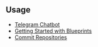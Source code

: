 ## Usage

- [Telegram Chatbot](telegram_bot.md)
- [Getting Started with Blueprints](getting_started_with_blueprints.md)
- [Commit Repositories](commit-repositories.md)

